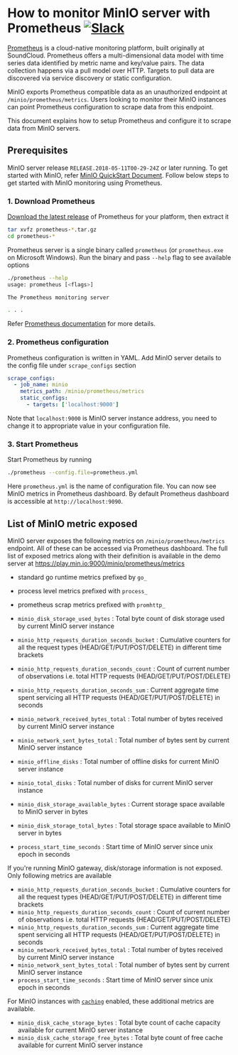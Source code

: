 # How to monitor MinIO server with Prometheus [![Slack](https://slack.min.io/slack?type=svg)](https://slack.min.io)

[Prometheus](https://prometheus.io) is a cloud-native monitoring platform, built originally at SoundCloud. Prometheus offers a multi-dimensional data model with time series data identified by metric name and key/value pairs. The data collection happens via a pull model over HTTP. Targets to pull data are discovered via service discovery or static configuration.

MinIO exports Prometheus compatible data as an unauthorized endpoint at `/minio/prometheus/metrics`. Users looking to monitor their MinIO instances can point Prometheus configuration to scrape data from this endpoint.

This document explains how to setup Prometheus and configure it to scrape data from MinIO servers.

## Prerequisites

MinIO server release `RELEASE.2018-05-11T00-29-24Z` or later running. To get started with MinIO, refer [MinIO QuickStart Document](https://docs.min.io/docs/minio-quickstart-guide). Follow below steps to get started with MinIO monitoring using Prometheus.

### 1. Download Prometheus

[Download the latest release](https://prometheus.io/download) of Prometheus for your platform, then extract it

```sh
tar xvfz prometheus-*.tar.gz
cd prometheus-*
```

Prometheus server is a single binary called `prometheus` (or `prometheus.exe` on Microsoft Windows). Run the binary and pass `--help` flag to see available options

```sh
./prometheus --help
usage: prometheus [<flags>]

The Prometheus monitoring server

. . .

```

Refer [Prometheus documentation](https://prometheus.io/docs/introduction/first_steps/) for more details.

### 2. Prometheus configuration

Prometheus configuration is written in YAML. Add MinIO server details to the config file under `scrape_configs` section

```yaml
scrape_configs:
  - job_name: minio
    metrics_path: /minio/prometheus/metrics
    static_configs:
      - targets: ['localhost:9000']
```

Note that `localhost:9000` is MinIO server instance address, you need to change it to appropriate value in your configuration file.

### 3. Start Prometheus

Start Prometheus by running

```sh
./prometheus --config.file=prometheus.yml
```

Here `prometheus.yml` is the name of configuration file. You can now see MinIO metrics in Prometheus dashboard. By default Prometheus dashboard is accessible at `http://localhost:9090`.

## List of MinIO metric exposed

MinIO server exposes the following metrics on `/minio/prometheus/metrics` endpoint. All of these can be accessed via Prometheus dashboard. The full list of exposed metrics along with their definition is available in the demo server at https://play.min.io:9000/minio/prometheus/metrics

- standard go runtime metrics prefixed by `go_` 
- process level metrics prefixed with `process_`
- prometheus scrap metrics prefixed with `promhttp_`

- `minio_disk_storage_used_bytes` : Total byte count of disk storage used by current MinIO server instance
- `minio_http_requests_duration_seconds_bucket` : Cumulative counters for all the request types (HEAD/GET/PUT/POST/DELETE) in different time brackets
- `minio_http_requests_duration_seconds_count` : Count of current number of observations i.e. total HTTP requests (HEAD/GET/PUT/POST/DELETE)
- `minio_http_requests_duration_seconds_sum` : Current aggregate time spent servicing all HTTP requests (HEAD/GET/PUT/POST/DELETE) in seconds
- `minio_network_received_bytes_total` : Total number of bytes received by current MinIO server instance
- `minio_network_sent_bytes_total` : Total number of bytes sent by current MinIO server instance
- `minio_offline_disks` : Total number of offline disks for current MinIO server instance
- `minio_total_disks` : Total number of disks for current MinIO server instance
- `minio_disk_storage_available_bytes` : Current storage space available to MinIO server in bytes
- `minio_disk_storage_total_bytes` : Total storage space available to MinIO server in bytes
- `process_start_time_seconds` : Start time of MinIO server since unix epoch in seconds

If you're running MinIO gateway, disk/storage information is not exposed. Only following metrics are available

- `minio_http_requests_duration_seconds_bucket` : Cumulative counters for all the request types (HEAD/GET/PUT/POST/DELETE) in different time brackets
- `minio_http_requests_duration_seconds_count` : Count of current number of observations i.e. total HTTP requests (HEAD/GET/PUT/POST/DELETE)
- `minio_http_requests_duration_seconds_sum` : Current aggregate time spent servicing all HTTP requests (HEAD/GET/PUT/POST/DELETE) in seconds
- `minio_network_received_bytes_total` : Total number of bytes received by current MinIO server instance
- `minio_network_sent_bytes_total` : Total number of bytes sent by current MinIO server instance
- `process_start_time_seconds` : Start time of MinIO server since unix epoch in seconds

For MinIO instances with [`caching`](https://github.com/minio/minio/tree/master/docs/disk-caching) enabled, these additional metrics are available.

- `minio_disk_cache_storage_bytes` : Total byte count of cache capacity available for current MinIO server instance
- `minio_disk_cache_storage_free_bytes` : Total byte count of free cache available for current MinIO server instance
